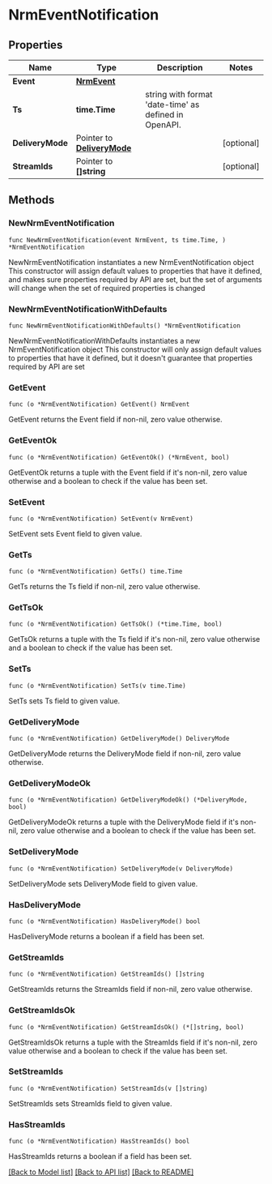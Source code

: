 # NrmEventNotification

## Properties

Name | Type | Description | Notes
------------ | ------------- | ------------- | -------------
**Event** | [**NrmEvent**](NrmEvent.md) |  | 
**Ts** | **time.Time** | string with format &#39;date-time&#39; as defined in OpenAPI. | 
**DeliveryMode** | Pointer to [**DeliveryMode**](DeliveryMode.md) |  | [optional] 
**StreamIds** | Pointer to **[]string** |  | [optional] 

## Methods

### NewNrmEventNotification

`func NewNrmEventNotification(event NrmEvent, ts time.Time, ) *NrmEventNotification`

NewNrmEventNotification instantiates a new NrmEventNotification object
This constructor will assign default values to properties that have it defined,
and makes sure properties required by API are set, but the set of arguments
will change when the set of required properties is changed

### NewNrmEventNotificationWithDefaults

`func NewNrmEventNotificationWithDefaults() *NrmEventNotification`

NewNrmEventNotificationWithDefaults instantiates a new NrmEventNotification object
This constructor will only assign default values to properties that have it defined,
but it doesn't guarantee that properties required by API are set

### GetEvent

`func (o *NrmEventNotification) GetEvent() NrmEvent`

GetEvent returns the Event field if non-nil, zero value otherwise.

### GetEventOk

`func (o *NrmEventNotification) GetEventOk() (*NrmEvent, bool)`

GetEventOk returns a tuple with the Event field if it's non-nil, zero value otherwise
and a boolean to check if the value has been set.

### SetEvent

`func (o *NrmEventNotification) SetEvent(v NrmEvent)`

SetEvent sets Event field to given value.


### GetTs

`func (o *NrmEventNotification) GetTs() time.Time`

GetTs returns the Ts field if non-nil, zero value otherwise.

### GetTsOk

`func (o *NrmEventNotification) GetTsOk() (*time.Time, bool)`

GetTsOk returns a tuple with the Ts field if it's non-nil, zero value otherwise
and a boolean to check if the value has been set.

### SetTs

`func (o *NrmEventNotification) SetTs(v time.Time)`

SetTs sets Ts field to given value.


### GetDeliveryMode

`func (o *NrmEventNotification) GetDeliveryMode() DeliveryMode`

GetDeliveryMode returns the DeliveryMode field if non-nil, zero value otherwise.

### GetDeliveryModeOk

`func (o *NrmEventNotification) GetDeliveryModeOk() (*DeliveryMode, bool)`

GetDeliveryModeOk returns a tuple with the DeliveryMode field if it's non-nil, zero value otherwise
and a boolean to check if the value has been set.

### SetDeliveryMode

`func (o *NrmEventNotification) SetDeliveryMode(v DeliveryMode)`

SetDeliveryMode sets DeliveryMode field to given value.

### HasDeliveryMode

`func (o *NrmEventNotification) HasDeliveryMode() bool`

HasDeliveryMode returns a boolean if a field has been set.

### GetStreamIds

`func (o *NrmEventNotification) GetStreamIds() []string`

GetStreamIds returns the StreamIds field if non-nil, zero value otherwise.

### GetStreamIdsOk

`func (o *NrmEventNotification) GetStreamIdsOk() (*[]string, bool)`

GetStreamIdsOk returns a tuple with the StreamIds field if it's non-nil, zero value otherwise
and a boolean to check if the value has been set.

### SetStreamIds

`func (o *NrmEventNotification) SetStreamIds(v []string)`

SetStreamIds sets StreamIds field to given value.

### HasStreamIds

`func (o *NrmEventNotification) HasStreamIds() bool`

HasStreamIds returns a boolean if a field has been set.


[[Back to Model list]](../README.md#documentation-for-models) [[Back to API list]](../README.md#documentation-for-api-endpoints) [[Back to README]](../README.md)


